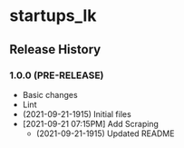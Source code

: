# startups_lk

## Release History

### 1.0.0 (PRE-RELEASE)
  * Basic changes
  * Lint
  *  (2021-09-21-1915) Initial files
* [2021-09-21 07:15PM] Add Scraping
  *  (2021-09-21-1915) Updated README
